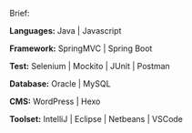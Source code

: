 Brief:

**Languages:** Java | Javascript
<br>

**Framework:** SpringMVC | Spring Boot
<br>

**Test:** Selenium | Mockito | JUnit | Postman
<br>

**Database:** Oracle | MySQL
<br>

**CMS:** WordPress | Hexo
<br>

**Toolset:** IntelliJ | Eclipse | Netbeans | VSCode
